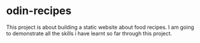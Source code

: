 # odin-recipes
This project is about building a static website about food recipes.
I am going to demonstrate all the skills i have learnt so far through this project.